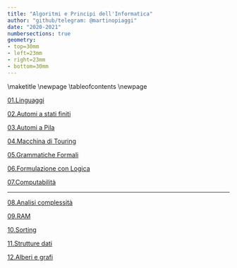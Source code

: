 ```yaml
---
title: "Algoritmi e Principi dell'Informatica"
author: "github/telegram: @martinopiaggi"
date: "2020-2021"
numbersections: true
geometry: 
- top=30mm
- left=23mm
- right=23mm
- bottom=30mm
---
```


\maketitle
\newpage
\tableofcontents
\newpage

[01.Linguaggi](src/01.Linguaggi.md)

[02.Automi a stati finiti](src/02.Automi%20a%20stati%20finiti.md)

[03.Automi a Pila](src/03.Automi%20a%20Pila.md)

[04.Macchina di Touring](src/04.Macchina%20di%20Touring.md)

[05.Grammatiche Formali](src/05.Grammatiche%20Formali.md)

[06.Formulazione con Logica](src/06.Formulazione%20con%20Logica.md) 

[07.Computabilità](src/07.Computabilità.md)

---

[08.Analisi complessità](src/08.Analisi%20complessità.md)

[09.RAM](src/09.RAM.md)

[10.Sorting](src/10.Sorting.md) 

[11.Strutture dati](src/11.Strutture%20dati.md)

[12.Alberi e grafi](src/12.Alberi%20e%20grafi.md)
 








